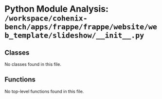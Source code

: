 # Python Module Analysis: `/workspace/cohenix-bench/apps/frappe/frappe/website/web_template/slideshow/__init__.py`

## Classes

No classes found in this file.


## Functions

No top-level functions found in this file.
